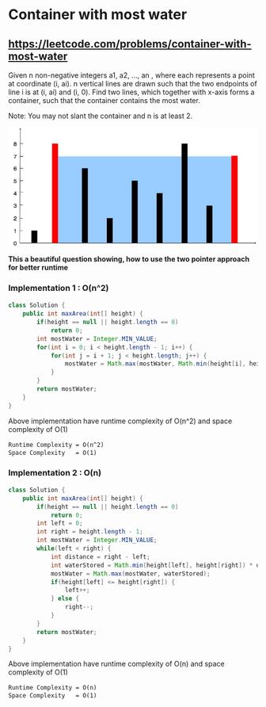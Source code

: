 # Container with most water
## https://leetcode.com/problems/container-with-most-water

Given n non-negative integers a1, a2, ..., an , where each represents a point at coordinate (i, ai). n vertical lines are drawn such that the two endpoints of line i is at (i, ai) and (i, 0). Find two lines, which together with x-axis forms a container, such that the container contains the most water.

Note: You may not slant the container and n is at least 2.

![Area with most water](example.jpg?raw=true "Title")

**This a beautiful question showing, how to use the two pointer approach for better runtime**

### Implementation 1 : O(n^2)

```java
class Solution {
    public int maxArea(int[] height) {
        if(height == null || height.length == 0)
            return 0;
        int mostWater = Integer.MIN_VALUE;
        for(int i = 0; i < height.length - 1; i++) {
            for(int j = i + 1; j < height.length; j++) {
                mostWater = Math.max(mostWater, Math.min(height[i], height[j]) * (j-i));
            }
        }
        return mostWater;
    }
}
```
Above implementation have runtime complexity of O(n^2) and space complexity of O(1)

```
Runtime Complexity = O(n^2)
Space Complexity   = O(1)
```

### Implementation 2 : O(n)

```java
class Solution {
    public int maxArea(int[] height) {
        if(height == null || height.length == 0)
            return 0;
        int left = 0;
        int right = height.length - 1;
        int mostWater = Integer.MIN_VALUE;
        while(left < right) {
            int distance = right - left;
            int waterStored = Math.min(height[left], height[right]) * distance;
            mostWater = Math.max(mostWater, waterStored);
            if(height[left] <= height[right]) {
                left++;
            } else {
                right--;
            }
        }
        return mostWater;
    }
}
```

Above implementation have runtime complexity of O(n) and space complexity of O(1)

```
Runtime Complexity = O(n)
Space Complexity   = O(1)
```
